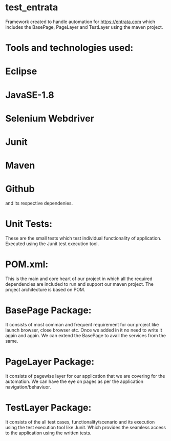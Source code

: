 # test_entrata
Framework created to handle automation for https://entrata.com which includes the BasePage, PageLayer and TestLayer using the maven project.

# Tools and technologies used:
# Eclipse
# JavaSE-1.8
# Selenium Webdriver
# Junit
# Maven
# Github
and its respective dependenies.

# Unit Tests:
These are the small tests which test individual functionality of application. Executed using the Junit test execution tool.

# POM.xml:
This is the main and core heart of our project in which all the required dependencies are included to run and support our maven project. The project architecture is based on POM.

# BasePage Package:
It consists of most comman and frequent requirement for our project like launch browser, close browser etc. Once we added in it no need to write it again and again. We can extend the BasePage to avail the services from the same.

# PageLayer Package:
It consists of pagewise layer for our application that we are covering for the automation. We can have the eye on pages as per the application navigation/behaviuor.

# TestLayer Package:
It consists of the all test cases, functionality/scenario and its execution using the test execution tool like Junit. Which provides the seamless access to the application using the written tests.






